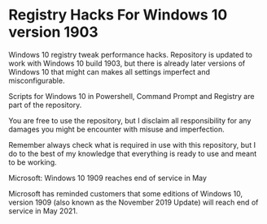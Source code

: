 # Registry Hacks For Windows 10 version 1903
Windows 10 registry tweak performance hacks. Repository is updated to work with Windows 10 build 1903, but there is already later versions of Windows 10 that might can makes all settings imperfect and misconfigurable.

Scripts for Windows 10 in Powershell, Command Prompt and Registry are part of the repository.

You are free to use the repository, but I disclaim all responsibility for any damages you might be encounter with misuse and imperfection.

Remember always check what is required in use with this repository, but I do to the best of my knowledge that everything is ready to use and meant to be working.

Microsoft: Windows 10 1909 reaches end of service in May

Microsoft has reminded customers that some editions of Windows 10, version 1909 (also known as the November 2019 Update) will reach end of service in May 2021.
